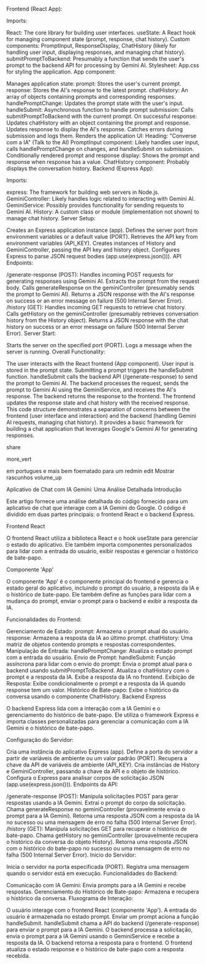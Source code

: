 Frontend (React App):

Imports:

React: The core library for building user interfaces.
useState: A React hook for managing component state (prompt, response, chat history).
Custom components: PromptInput, ResponseDisplay, ChatHistory (likely for handling user input, displaying responses, and managing chat history).
submitPromptToBackend: Presumably a function that sends the user's prompt to the backend API for processing by Gemini AI.
Stylesheet: App.css for styling the application.
App component:

Manages application state:
prompt: Stores the user's current prompt.
response: Stores the AI's response to the latest prompt.
chatHistory: An array of objects containing prompts and corresponding responses.
handlePromptChange: Updates the prompt state with the user's input.
handleSubmit: Asynchronous function to handle prompt submission:
Calls submitPromptToBackend with the current prompt.
On successful response:
Updates chatHistory with an object containing the prompt and response.
Updates response to display the AI's response.
Catches errors during submission and logs them.
Renders the application UI:
Heading: "Converse com a IA" (Talk to the AI)
PromptInput component: Likely handles user input, calls handlePromptChange on changes, and handleSubmit on submission.
Conditionally rendered prompt and response display:
Shows the prompt and response when response has a value.
ChatHistory component: Probably displays the conversation history.
Backend (Express App):

Imports:

express: The framework for building web servers in Node.js.
GeminiController: Likely handles logic related to interacting with Gemini AI.
GeminiService: Possibly provides functionality for sending requests to Gemini AI.
History: A custom class or module (implementation not shown) to manage chat history.
Server Setup:

Creates an Express application instance (app).
Defines the server port from environment variables or a default value (PORT).
Retrieves the API key from environment variables (API_KEY).
Creates instances of History and GeminiController, passing the API key and history object.
Configures Express to parse JSON request bodies (app.use(express.json())).
API Endpoints:

/generate-response (POST):
Handles incoming POST requests for generating responses using Gemini AI.
Extracts the prompt from the request body.
Calls generateResponse on the geminiController (presumably sends the prompt to Gemini AI).
Returns a JSON response with the AI's response on success or an error message on failure (500 Internal Server Error).
/history (GET):
Handles incoming GET requests to retrieve chat history.
Calls getHistory on the geminiController (presumably retrieves conversation history from the History object).
Returns a JSON response with the chat history on success or an error message on failure (500 Internal Server Error).
Server Start:

Starts the server on the specified port (PORT). Logs a message when the server is running.
Overall Functionality:

The user interacts with the React frontend (App component).
User input is stored in the prompt state.
Submitting a prompt triggers the handleSubmit function.
handleSubmit calls the backend API (/generate-response) to send the prompt to Gemini AI.
The backend processes the request, sends the prompt to Gemini AI using the GeminiService, and receives the AI's response.
The backend returns the response to the frontend.
The frontend updates the response state and chat history with the received response.
This code structure demonstrates a separation of concerns between the frontend (user interface and interaction) and the backend (handling Gemini AI requests, managing chat history). It provides a basic framework for building a chat application that leverages Google's Gemini AI for generating responses.




share


more_vert

em portugues e mais bem foematado para um redmin
edit
Mostrar rascunhos
volume_up

Aplicativo de Chat com IA Gemini: Uma Análise Detalhada
Introdução

Este artigo fornece uma análise detalhada do código fornecido para um aplicativo de chat que interage com a IA Gemini do Google. O código é dividido em duas partes principais: o frontend React e o backend Express.

Frontend React

O frontend React utiliza a biblioteca React e o hook useState para gerenciar o estado do aplicativo. Ele também importa componentes personalizados para lidar com a entrada do usuário, exibir respostas e gerenciar o histórico de bate-papo.

Componente 'App'

O componente 'App' é o componente principal do frontend e gerencia o estado geral do aplicativo, incluindo o prompt do usuário, a resposta da IA e o histórico de bate-papo. Ele também define as funções para lidar com a mudança do prompt, enviar o prompt para o backend e exibir a resposta da IA.

Funcionalidades do Frontend:

Gerenciamento de Estado:
prompt: Armazena o prompt atual do usuário.
response: Armazena a resposta da IA ao último prompt.
chatHistory: Uma matriz de objetos contendo prompts e respostas correspondentes.
Manipulação de Entrada:
handlePromptChange: Atualiza o estado prompt com a entrada do usuário.
Envio de Prompt:
handleSubmit: Função assíncrona para lidar com o envio do prompt:
Envia o prompt atual para o backend usando submitPromptToBackend.
Atualiza o chatHistory com o prompt e a resposta da IA.
Exibe a resposta da IA no frontend.
Exibição de Resposta:
Exibe condicionalmente o prompt e a resposta da IA quando response tem um valor.
Histórico de Bate-papo:
Exibe o histórico da conversa usando o componente ChatHistory.
Backend Express

O backend Express lida com a interação com a IA Gemini e o gerenciamento do histórico de bate-papo. Ele utiliza o framework Express e importa classes personalizadas para gerenciar a comunicação com a IA Gemini e o histórico de bate-papo.

Configuração do Servidor:

Cria uma instância do aplicativo Express (app).
Define a porta do servidor a partir de variáveis de ambiente ou um valor padrão (PORT).
Recupera a chave da API de variáveis de ambiente (API_KEY).
Cria instâncias de History e GeminiController, passando a chave da API e o objeto de histórico.
Configura o Express para analisar corpos de solicitação JSON (app.use(express.json())).
Endpoints da API:

/generate-response (POST):
Manipula solicitações POST para gerar respostas usando a IA Gemini.
Extrai o prompt do corpo da solicitação.
Chama generateResponse no geminiController (provavelmente envia o prompt para a IA Gemini).
Retorna uma resposta JSON com a resposta da IA no sucesso ou uma mensagem de erro no falha (500 Internal Server Error).
/history (GET):
Manipula solicitações GET para recuperar o histórico de bate-papo.
Chama getHistory no geminiController (provavelmente recupera o histórico da conversa do objeto History).
Retorna uma resposta JSON com o histórico do bate-papo no sucesso ou uma mensagem de erro no falha (500 Internal Server Error).
Início do Servidor:

Inicia o servidor na porta especificada (PORT).
Registra uma mensagem quando o servidor está em execução.
Funcionalidades do Backend:

Comunicação com IA Gemini:
Envia prompts para a IA Gemini e recebe respostas.
Gerenciamento do Histórico de Bate-papo:
Armazena e recupera o histórico da conversa.
Fluxograma de Interação:

O usuário interage com o frontend React (componente 'App').
A entrada do usuário é armazenada no estado prompt.
Enviar um prompt aciona a função handleSubmit.
handleSubmit chama a API do backend (/generate-response) para enviar o prompt para a IA Gemini.
O backend processa a solicitação, envia o prompt para a IA Gemini usando o GeminiService e recebe a resposta da IA.
O backend retorna a resposta para o frontend.
O frontend atualiza o estado response e o histórico de bate-papo com a resposta recebida.
